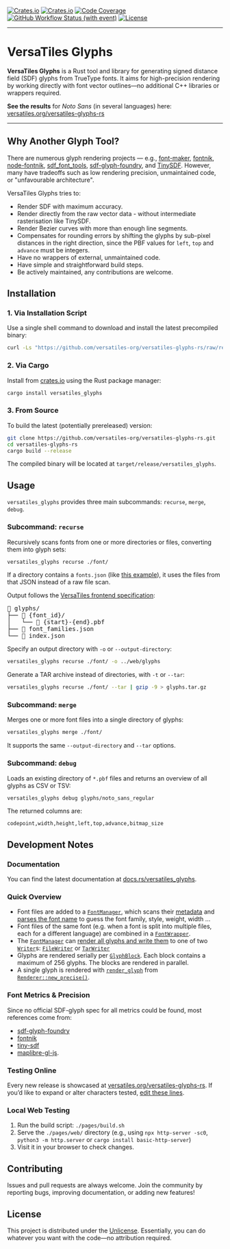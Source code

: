 [![Crates.io](https://img.shields.io/crates/v/versatiles_glyphs?label=crates.io)](https://crates.io/crates/versatiles_glyphs)
[![Crates.io](https://img.shields.io/crates/d/versatiles_glyphs?label=downloads)](https://crates.io/crates/versatiles_glyphs)
[![Code Coverage](https://codecov.io/gh/versatiles-org/versatiles-glyphs-rs/branch/main/graph/badge.svg?token=2eUtj8ick2)](https://codecov.io/gh/versatiles-org/versatiles-glyphs-rs)
[![GitHub Workflow Status (with event)](https://img.shields.io/github/actions/workflow/status/versatiles-org/versatiles-glyphs-rs/ci.yml)](https://github.com/versatiles-org/versatiles-glyphs-rs/actions/workflows/ci.yml)
[![License](https://img.shields.io/badge/license-Unlicense-green)](https://unlicense.org/)

---

# VersaTiles Glyphs

**VersaTiles Glyphs** is a Rust tool and library for generating signed distance field (SDF) glyphs from TrueType fonts. It aims for high-precision rendering by working directly with font vector outlines—no additional C++ libraries or wrappers required.

**See the results** for _Noto Sans_ (in several languages) here:  
[versatiles.org/versatiles-glyphs-rs](https://versatiles.org/versatiles-glyphs-rs/)

---

## Why Another Glyph Tool?

There are numerous glyph rendering projects — e.g., [font-maker](https://github.com/maplibre/font-maker), [fontnik](https://github.com/mapbox/fontnik), [node-fontnik](https://github.com/mapbox/node-fontnik), [sdf_font_tools](https://github.com/stadiamaps/sdf_font_tools), [sdf-glyph-foundry](https://github.com/mapbox/sdf-glyph-foundry), and [TinySDF](https://github.com/mapbox/tiny-sdf). However, many have tradeoffs such as low rendering precision, unmaintained code, or "unfavourable architecture".

VersaTiles Glyphs tries to:
- Render SDF with maximum accuracy.
- Render directly from the raw vector data - without intermediate rasterisation like TinySDF.
- Render Bezier curves with more than enough line segments.
- Compensates for rounding errors by shifting the glyphs by sub-pixel distances in the right direction, since the PBF values for `left`, `top` and `advance` must be integers.
- Have no wrappers of external, unmaintained code.
- Have simple and straightforward build steps.
- Be actively maintained, any contributions are welcome.

## Installation

### 1. Via Installation Script

Use a single shell command to download and install the latest precompiled binary:

```bash
curl -Ls "https://github.com/versatiles-org/versatiles-glyphs-rs/raw/refs/heads/main/scripts/install.sh" | sh
```

### 2. Via Cargo

Install from [crates.io](https://crates.io/crates/versatiles_glyphs) using the Rust package manager:

```bash
cargo install versatiles_glyphs
```

### 3. From Source

To build the latest (potentially prereleased) version:

```bash
git clone https://github.com/versatiles-org/versatiles-glyphs-rs.git
cd versatiles-glyphs-rs
cargo build --release
```

The compiled binary will be located at `target/release/versatiles_glyphs`.

## Usage

`versatiles_glyphs` provides three main subcommands: `recurse`, `merge`, `debug`.

### Subcommand: `recurse`

Recursively scans fonts from one or more directories or files, converting them into glyph sets:

```bash
versatiles_glyphs recurse ./font/
```

If a directory contains a `fonts.json` (like [this example](https://github.com/versatiles-org/versatiles-fonts/blob/main/fonts/Noto%20Sans/fonts.json)), it uses the files from that JSON instead of a raw file scan.

Output follows the [VersaTiles frontend specification](https://docs.versatiles.org/compendium/specification_frontend.html#folder-assets-glyphs):

<pre>
📂 glyphs/
├── 📂 {font_id}/
│   └── 📄 {start}-{end}.pbf
├── 📄 font_families.json
└── 📄 index.json
</pre>

Specify an output directory with `-o` or `--output-directory`:

```bash
versatiles_glyphs recurse ./font/ -o ../web/glyphs
```

Generate a TAR archive instead of directories, with `-t` or `--tar`:

```bash
versatiles_glyphs recurse ./font/ --tar | gzip -9 > glyphs.tar.gz
```

### Subcommand: `merge`

Merges one or more font files into a single directory of glyphs:

```bash
versatiles_glyphs merge ./font/
```

It supports the same `--output-directory` and `--tar` options.

### Subcommand: `debug`

Loads an existing directory of `*.pbf` files and returns an overview of all glyphs as CSV or TSV:

```bash
versatiles_glyphs debug glyphs/noto_sans_regular
```

The returned columns are:
```text
codepoint,width,height,left,top,advance,bitmap_size
```

## Development Notes

### Documentation

You can find the latest documentation at [docs.rs/versatiles_glyphs](https://docs.rs/versatiles_glyphs/latest/versatiles_glyphs/).

### Quick Overview

- Font files are added to a [`FontManager`](https://docs.rs/versatiles_glyphs/latest/versatiles_glyphs/font/struct.FontManager.html), which scans their [metadata](https://docs.rs/versatiles_glyphs/latest/versatiles_glyphs/font/struct.FontMetadata.html) and [parses the font name](https://docs.rs/versatiles_glyphs/latest/versatiles_glyphs/font/fn.parse_font_name.html) to guess the font family, style, weight, width …
- Font files of the same font (e.g. when a font is split into multiple files, each for a different language) are combined in a [`FontWrapper`](https://docs.rs/versatiles_glyphs/latest/versatiles_glyphs/font/struct.FontWrapper.html).
- The [`FontManager`](https://docs.rs/versatiles_glyphs/latest/versatiles_glyphs/font/struct.FontManager.html) can [render all glyphs and write them](https://docs.rs/versatiles_glyphs/latest/versatiles_glyphs/font/struct.FontManager.html#method.render_glyphs) to one of two [`Writer`](https://docs.rs/versatiles_glyphs/latest/versatiles_glyphs/writer/trait.Writer.html)s: [`FileWriter`](https://docs.rs/versatiles_glyphs/latest/versatiles_glyphs/writer/struct.FileWriter.html) or [`TarWriter`](https://docs.rs/versatiles_glyphs/latest/versatiles_glyphs/writer/struct.TarWriter.html)
- Glyphs are rendered serially per [`GlyphBlock`](https://docs.rs/versatiles_glyphs/latest/versatiles_glyphs/font/struct.GlyphBlock.html). Each block contains a maximum of 256 glyphs. The blocks are rendered in parallel.
- A single glyph is rendered with [`render_glyph`](https://docs.rs/versatiles_glyphs/latest/versatiles_glyphs/render/struct.Renderer.html#method.render_glyph) from [`Renderer::new_precise()`](https://docs.rs/versatiles_glyphs/latest/versatiles_glyphs/render/struct.Renderer.html#method.new_precise).

### Font Metrics & Precision

Since no official SDF-glyph spec for all metrics could be found, most references come from:

- [sdf-glyph-foundry](https://github.com/mapbox/sdf-glyph-foundry/blob/master/include/mapbox/glyph_foundry_impl.hpp)
- [fontnik](https://github.com/mapbox/fontnik/blob/master/lib/sdf.js)
- [tiny-sdf](https://github.com/mapbox/tiny-sdf)
- [maplibre-gl-js](https://github.com/maplibre/maplibre-gl-js/blob/main/src/render/glyph_manager.ts).

### Testing Online

Every new release is showcased at [versatiles.org/versatiles-glyphs-rs](https://versatiles.org/versatiles-glyphs-rs/).
If you’d like to expand or alter characters tested, [edit these lines](https://github.com/versatiles-org/versatiles-glyphs-rs/blob/main/pages/web/index.html#L27).

### Local Web Testing

1. Run the build script: `./pages/build.sh`
2. Serve the `./pages/web/` directory (e.g., using `npx http-server -sc0`, `python3 -m http.server` or `cargo install basic-http-server`)
3. Visit it in your browser to check changes.

## Contributing

Issues and pull requests are always welcome. Join the community by reporting bugs, improving documentation, or adding new features!

## License

This project is distributed under the [Unlicense](https://unlicense.org/). Essentially, you can do whatever you want with the code—no attribution required.
